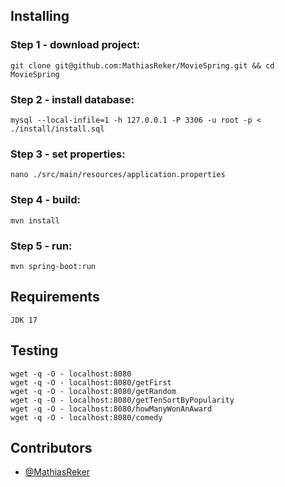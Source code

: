 ## Installing

### Step 1 - download project:
```
git clone git@github.com:MathiasReker/MovieSpring.git && cd MovieSpring
```

### Step 2 - install database:
```
mysql --local-infile=1 -h 127.0.0.1 -P 3306 -u root -p < ./install/install.sql
```

### Step 3 - set properties:
```
nano ./src/main/resources/application.properties
```

### Step 4 - build:
```
mvn install
```

### Step 5 - run:
```
mvn spring-boot:run
```

## Requirements
```
JDK 17
```

## Testing

```
wget -q -O - localhost:8080
wget -q -O - localhost:8080/getFirst
wget -q -O - localhost:8080/getRandom
wget -q -O - localhost:8080/getTenSortByPopularity
wget -q -O - localhost:8080/howManyWonAnAward
wget -q -O - localhost:8080/comedy
```

## Contributors

* [@MathiasReker](https://github.com/MathiasReker)
